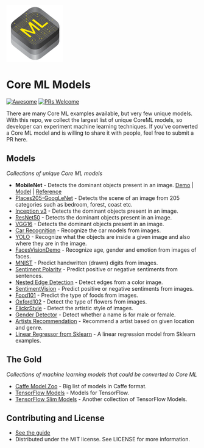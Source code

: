 <img src="images/coreml.png" width="150" height="150"/>

# Core ML Models

[![Awesome](https://cdn.rawgit.com/sindresorhus/awesome/d7305f38d29fed78fa85652e3a63e154dd8e8829/media/badge.svg)](https://github.com/sindresorhus/awesome)
[![PRs Welcome](https://img.shields.io/badge/PRs-welcome-brightgreen.svg)](http://makeapullrequest.com)

There are many Core ML examples available, but very few unique models. With this repo, we collect the largest list of unique CoreML models, so developer can experiment machine learning techniques. If you've converted a Core ML model and is willing to share it with people, feel free to submit a PR here.

## Models
*Collections of unique Core ML models*

* **MobileNet** - Detects the dominant objects present in an image. [Demo](https://github.com/hollance/MobileNet-CoreML) | [Model](https://github.com/hollance/MobileNet-CoreML/raw/master/MobileNet.mlmodel) | [Reference](https://arxiv.org/abs/1704.04861)
* [Places205-GoogLeNet](https://github.com/chenyi1989/CoreMLDemo) - Detects the scene of an image from 205 categories such as bedroom, forest, coast etc.
* [Inception v3](https://github.com/yulingtianxia/Core-ML-Sample) - Detects the dominant objects present in an image.
* [ResNet50](https://github.com/ytakzk/CoreML-samples) - Detects the dominant objects present in an image.
* [VGG16](https://github.com/alaphao/CoreMLExample) - Detects the dominant objects present in an image.
* [Car Recognition](https://github.com/likedan/Core-ML-Car-Recognition) - Recognize the car models from images.
* [YOLO](https://github.com/hollance/YOLO-CoreML-MPSNNGraph) - Recognize what the objects are inside a given image and also where they are in the image.
* [FacesVisionDemo](https://github.com/cocoa-ai/FacesVisionDemo) - Recognize age, gender and emotion from images of faces.
* [MNIST](https://github.com/ph1ps/MNIST-CoreML) - Predict handwritten (drawn) digits from images.
* [Sentiment Polarity](https://github.com/cocoa-ai/SentimentCoreMLDemo) - Predict positive or negative sentiments from sentences.
* [Nested Edge Detection](https://github.com/s1ddok/HED-CoreML) - Detect edges from a color image.
* [SentimentVision](https://github.com/cocoa-ai/SentimentVisionDemo) - Predict positive or negative sentiments from images.
* [Food101](https://github.com/ph1ps/Food101-CoreML) - Predict the type of foods from images.
* [Oxford102](https://github.com/cocoa-ai/FlowersVisionDemo) - Detect the type of flowers from images.
* [FlickrStyle](https://github.com/SwiftBrain/awesome-CoreML-models) - Detect the artistic style of images.
* [Gender Detector](https://github.com/cocoa-ai/NamesCoreMLDemo) - Detect whether a name is for male or female.
* [Artists Recommendation](https://github.com/agnosticdev/Blog-Examples/tree/master/UsingCoreMLtoCreateASongRecommendationEngine) - Recommend a artist based on given location and genre.
* [Linear Regressor from Sklearn](https://github.com/likedan/CoreML-Linear-Regression) - A linear regression model from Sklearn examples.

## The Gold
*Collections of machine learning models that could be converted to Core ML*

* [Caffe Model Zoo](https://github.com/BVLC/caffe/wiki/Model-Zoo) - Big list of models in Caffe format.
* [TensorFlow Models](https://github.com/tensorflow/models) - Models for TensorFlow.
* [TensorFlow Slim Models](https://github.com/tensorflow/models/blob/master/slim/README.md) - Another collection of TensorFlow Models.

## Contributing and License
* [See the guide](https://github.com/likedan/Awesome-CoreML-Models/blob/master/.github/CONTRIBUTING.md)
* Distributed under the MIT license. See LICENSE for more information.
